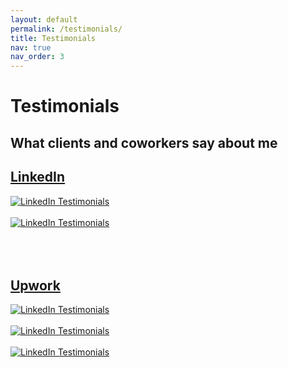 ```yaml
---
layout: default
permalink: /testimonials/
title: Testimonials
nav: true
nav_order: 3
---
```


<div class="post">

  <div class="header-bar">
    <h1>Testimonials</h1>
    <h2>What clients and coworkers say about me</h2>
  </div>
  <div>
  <h2><a href="https://www.linkedin.com/in/pablonm/" target="_blank">LinkedIn</a></h2>
    <a href="https://www.linkedin.com/in/pablonm/" target="_blank">
      <img src="{{ '/assets/img/linkedin1.png' | relative_url }}" 
           alt="LinkedIn Testimonials"
           class="img-fluid rounded z-depth-1" />
    </a>
      <br/>
  <br/>
    <a href="https://www.linkedin.com/in/pablonm/" target="_blank">
      <img src="{{ '/assets/img/linkedin2.png' | relative_url }}" 
           alt="LinkedIn Testimonials"
           class="img-fluid rounded z-depth-1" />
    </a>

  </div>
    <br/>
  <br/>
  <br/>
    <div>
    <h2><a href="https://www.upwork.com/freelancers/~01ee396571902d1d49" target="_blank">Upwork</a></h2>
      <a href="https://www.upwork.com/freelancers/~01ee396571902d1d49" target="_blank">
      <img src="{{ '/assets/img/upwork1.png' | relative_url }}" 
           alt="LinkedIn Testimonials"
           class="img-fluid rounded z-depth-1" />
    </a>
      <br/>
          <br/>
      <a href="https://www.upwork.com/freelancers/~01ee396571902d1d49" target="_blank">
      <img src="{{ '/assets/img/upwork2.png' | relative_url }}" 
           alt="LinkedIn Testimonials"
           class="img-fluid rounded z-depth-1" />
    </a>
      <br/>
          <br/>
      <a href="https://www.upwork.com/freelancers/~01ee396571902d1d49" target="_blank">
      <img src="{{ '/assets/img/upwork3.png' | relative_url }}" 
           alt="LinkedIn Testimonials"
           class="img-fluid rounded z-depth-1" />
    </a>
  </div>

</div>
